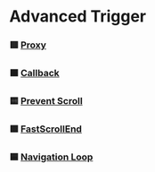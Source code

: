 # Advanced Trigger

### 🟥 [Proxy](<https://github.com/YeoDaSeul4355/GSAP-scrollTrigger/tree/main/scrollTrigger-started/02.Advanced%20Trigger/2-1.Proxy()>)
### 🟧 [Callback](https://github.com/YeoDaSeul4355/GSAP-scrollTrigger/tree/main/scrollTrigger-started/02.Advanced%20Trigger/2-2.Callback)
### 🟨 [Prevent Scroll](https://github.com/YeoDaSeul4355/GSAP-scrollTrigger/tree/main/scrollTrigger-started/02.Advanced%20Trigger/2-3.PreventScroll)
### 🟩 [FastScrollEnd](https://github.com/YeoDaSeul4355/GSAP-scrollTrigger/tree/main/scrollTrigger-started/02.Advanced%20Trigger/2-4.FastScrollEnd)
### 🟦 [Navigation Loop](https://github.com/YeoDaSeul4355/GSAP-scrollTrigger/tree/main/scrollTrigger-started/02.Advanced%20Trigger/2-5.Navigation%20Loop)